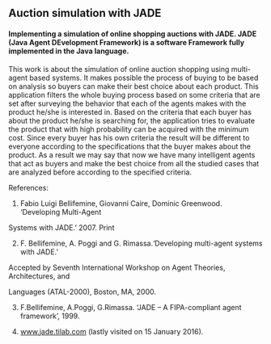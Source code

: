 ## Auction simulation with JADE
#### Implementing a simulation of online shopping auctions with JADE. JADE (Java Agent DEvelopment Framework) is a software Framework fully implemented in the Java language.

This work is about the simulation of online auction shopping using multi-agent based systems. It makes possible the process of buying to be based on analysis so buyers can make their best choice about each product. This application filters the whole buying process based on some criteria that are set after surveying the behavior that each of the agents makes with the product he/she is interested in. Based on the criteria that each buyer has about the product he/she is searching for, the application tries to evaluate the product that with high probability can be acquired with the minimum cost. Since every buyer has his own criteria the result will be different to everyone according to the specifications that the buyer makes about the product. As a result we may say that now we have many intelligent agents that act as buyers and make the best choice from all the studied cases that are analyzed before according to the specified criteria.


References:

1. Fabio Luigi Bellifemine, Giovanni Caire, Dominic Greenwood. ‘Developing Multi-Agent

Systems with JADE.’ 2007. Print

2. F. Bellifemine, A. Poggi and G. Rimassa.‘Developing multi-agent systems with JADE.’

Accepted by Seventh International Workshop on Agent Theories, Architectures, and

Languages (ATAL-2000), Boston, MA, 2000.

3. F.Bellifemine, A.Poggi, G.Rimassa. ‘JADE – A FIPA-compliant agent framework’, 1999.

4. www.jade.tilab.com (lastly visited on 15 January 2016).
